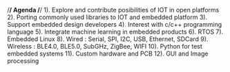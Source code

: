 /********************************************************************/
Agenda
/********************************************************************/
1).  Explore and contribute posibilities of IOT in open platforms
2).  Porting commonly used libraries to IOT and embedded platform
3).  Support embedded design developers 
4).  Interest with c/c++ programming language
5).  Integrate machine learning in embedded products
6).  RTOS
7).  Embedded Linux
8).  Wired     : Serial, SPI, I2C, USB, Ethernet, SDCard
9).  Wireless  : BLE4.0, BLE5.0, SubGHz, ZigBee, WIFI
10). Python for test embedded systems
11). Custom hardware and PCB
12). GUI and Image processing
